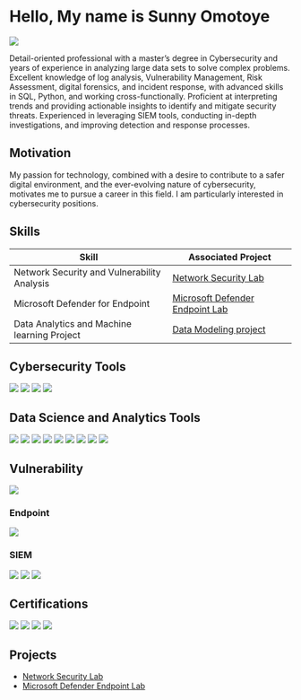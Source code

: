 # Hello, My name is Sunny Omotoye
<a href="https://www.linkedin.com/in/sunny-omotoye-01965818a/"><img src="https://img.shields.io/badge/-LinkedIn-0072b1?&style=for-the-badge&logo=linkedin&logoColor=white" /></a>

Detail-oriented professional with a master’s degree in Cybersecurity and years of experience in analyzing large data sets to solve complex problems. Excellent knowledge of log analysis, Vulnerability Management, Risk Assessment, digital forensics, and incident response, with advanced skills in SQL, Python, and working cross-functionally. Proficient at interpreting trends and providing actionable insights to identify and mitigate security threats. Experienced in leveraging SIEM tools, conducting in-depth investigations, and improving detection and response processes.

## Motivation

My passion for technology, combined with a desire to contribute to a safer digital environment, and the ever-evolving nature of cybersecurity, motivates me to pursue a career in this field. I am particularly interested in cybersecurity positions.

## Skills

| Skill                                         | Associated Project         |
|-----------------------------------------------|----------------------------|
| Network Security and Vulnerability Analysis   | <a href="https://github.com/SunnyJose/Network-Security-Test/tree/main">Network Security Lab</a>|
| Microsoft Defender for Endpoint|<a href="https://github.com/SunnyJose/Deployment-of-Microsoft-Defender-for-Endpoint-Lab/tree/main">Microsoft Defender Endpoint Lab</a>|
| Data Analytics and Machine learning Project  | <a href="https://github.com/SunnyJose/Health_Lifestyle_Data_Analysis">Data Modeling project</a>

## Cybersecurity Tools
<div>
    <img src="https://img.shields.io/badge/-Wireshark-1679A7?&style=for-the-badge&logo=Wireshark&logoColor=white" />
    <img src="https://img.shields.io/badge/-NMAP-4682B4?style=for-the-badge&logo=nmap&logoColor=white" />
    <img src="https://img.shields.io/badge/-Kali%20Linux-268BEE?&style=for-the-badge&logo=kalilinux&logoColor=white" />
    <img src="https://img.shields.io/badge/-Metasploit-2A2A2A?style=for-the-badge&logo=metasploit&logoColor=white" />
</div> 

## Data Science and Analytics Tools
<div> 
   <img src="https://img.shields.io/badge/-Pandas-150458?style=for-the-badge&logo=pandas&logoColor=white" />
   <img src="https://img.shields.io/badge/-NumPy-013243?style=for-the-badge&logo=numpy&logoColor=white" />
   <img src="https://img.shields.io/badge/-Matplotlib-11557C?style=for-the-badge&logo=matplotlib&logoColor=white" />
   <img src="https://img.shields.io/badge/-Seaborn-16A085?style=for-the-badge&logo=python&logoColor=white" />
   <img src="https://img.shields.io/badge/-scikit--learn-F7931E?style=for-the-badge&logo=scikitlearn&logoColor=white" />
   <img src="https://img.shields.io/badge/-SQL-336791?style=for-the-badge&logo=mysql&logoColor=white" />
  <img src="https://img.shields.io/badge/-Tableau-E97627?style=for-the-badge&logo=tableau&logoColor=white" />
  <img src="https://img.shields.io/badge/-Power%20BI-F2C811?style=for-the-badge&logo=powerbi&logoColor=black" />
  <img src="https://img.shields.io/badge/-Qlik-009845?style=for-the-badge&logo=qlik&logoColor=white" />
</div>  

##  Vulnerability
<div> 
   <img src="https://img.shields.io/badge/-Nessus-00C176?style=for-the-badge&logo=tenable&logoColor=white" />
</div>



### Endpoint
<div>
    <img src="https://img.shields.io/badge/-Microsoft_Defender_for_Endpoint-00A4EF?&style=for-the-badge&logo=Microsoft&logoColor=white" />
</div>

### SIEM
<div>
    <img src="https://img.shields.io/badge/-Microsoft_Sentinel-0078D4?&style=for-the-badge&logo=Microsoft&logoColor=white" />
    <img src="https://img.shields.io/badge/-Splunk-000000?&style=for-the-badge&logo=Splunk&logoColor=white" />
    <img src="https://img.shields.io/badge/-Microsoft%20365%20E5-0078D4?style=for-the-badge&logo=microsoft&logoColor=white" />
</div>

## Certifications
<div>
<img src="https://img.shields.io/badge/-CySA%2B-FF0000?&style=for-the-badge&logo=CompTIA&logoColor=white" />
<img src="https://img.shields.io/badge/-Security%2B-FF0000?&style=for-the-badge&logo=CompTIA&logoColor=white" />
<img src="https://img.shields.io/badge/-SC--200-0089D6?style=for-the-badge&logo=microsoft&logoColor=white" />
<img src="https://img.shields.io/badge/-Microsoft%20Azure%20AI-0089D6?style=for-the-badge&logo=microsoft-azure&logoColor=white" />
</div>

## Projects
- <a href="https://github.com/SunnyJose/Network-Security-Test/tree/main">Network Security Lab</a>
- <a href="https://github.com/SunnyJose/Deployment-of-Microsoft-Defender-for-Endpoint-Lab/tree/main">Microsoft Defender Endpoint Lab</a>

<!--
**SunnyJose/SunnyJose** is a ✨ _special_ ✨ repository because its `README.md` (this file) appears on your GitHub profile.

Here are some ideas to get you started:

- 🔭 I’m currently working on ...
- 🌱 I’m currently learning ...
- 👯 I’m looking to collaborate on ...
- 🤔 I’m looking for help with ...
- 💬 Ask me about ...
- 📫 How to reach me: ...
- 😄 Pronouns: ...
- ⚡ Fun fact: ...
-->
